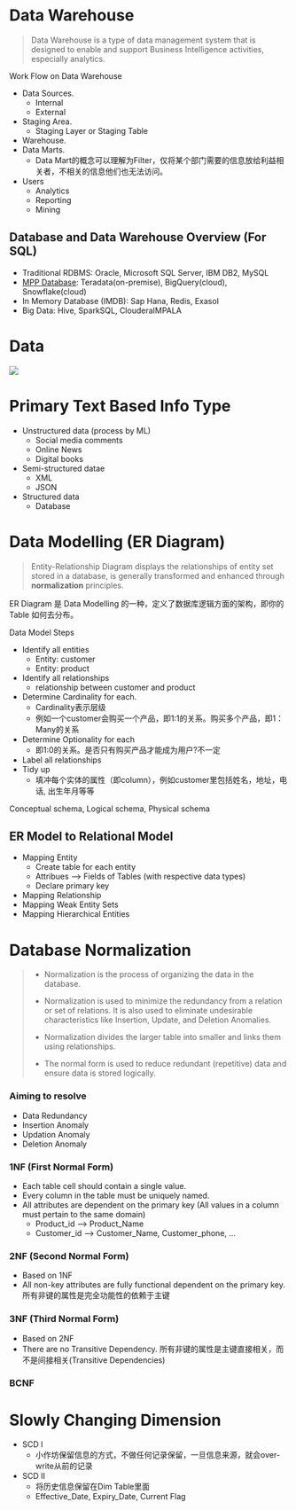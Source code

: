 # Data Warehouse 
> Data Warehouse is a type of data management system that is designed to enable and support Business Intelligence activities, especially analytics. 

Work Flow on Data Warehouse
- Data Sources. 
    - Internal
    - External 
- Staging Area. 
    - Staging Layer or Staging Table 
- Warehouse. 
- Data Marts. 
    - Data Mart的概念可以理解为Filter，仅将某个部门需要的信息放给利益相关者，不相关的信息他们也无法访问。
- Users 
    - Analytics
    - Reporting
    - Mining 

## Database and Data Warehouse Overview (For SQL)
- Traditional RDBMS: Oracle, Microsoft SQL Server, IBM DB2, MySQL
- [MPP Database](https://www.integrate.io/blog/what-is-an-mpp-database/): Teradata(on-premise), BigQuery(cloud), Snowflake(cloud)
- In Memory Database (IMDB): Sap Hana, Redis, Exasol
- Big Data: Hive, SparkSQL, ClouderaIMPALA

# Data
![](https://o.quizlet.com/hkiJxm0RPni1ntAesC4fdA.jpg)

# Primary Text Based Info Type 
- Unstructured data (process by ML)
    - Social media comments 
    - Online News 
    - Digital books  
- Semi-structured datae
    - XML 
    - JSON
- Structured data 
    - Database 

# Data Modelling (ER Diagram)
> Entity-Relationship Diagram displays the relationships of entity set stored in a database, is generally transformed and enhanced through **normalization** principles. 

ER Diagram 是 Data Modelling 的一种，定义了数据库逻辑方面的架构，即你的 Table 如何去分布。

Data Model Steps 
- Identify all entities 
    - Entity: customer 
    - Entity: product
- Identify all relationships 
    - relationship between customer and product 
- Determine Cardinality for each. 
    - Cardinality表示层级
    - 例如一个customer会购买一个产品，即1:1的关系。购买多个产品，即1：Many的关系
- Determine Optionality for each 
    - 即1:0的关系。是否只有购买产品才能成为用户?不一定
- Label all relationships 
- Tidy up
    - 填冲每个实体的属性（即column），例如customer里包括姓名，地址，电话, 出生年月等等

Conceptual schema, Logical schema, Physical schema

## ER Model to Relational Model 
- Mapping Entity 
    - Create table for each entity 
    - Attribues --> Fields of Tables (with respective data types)
    - Declare primary key   
- Mapping Relationship 
- Mapping Weak Entity Sets 
- Mapping Hierarchical Entities 

# Database Normalization 
> - Normalization is the process of organizing the data in the database.
>
> - Normalization is used to minimize the redundancy from a relation or set of relations. It is also used to eliminate undesirable characteristics like Insertion, Update, and Deletion Anomalies.
>
> - Normalization divides the larger table into smaller and links them using relationships.
> - The normal form is used to reduce redundant (repetitive) data and ensure data is stored logically.

### Aiming to resolve  
- Data Redundancy 
- Insertion Anomaly 
- Updation Anomaly 
- Deletion Anomaly  
  
### 1NF (First Normal Form)
- Each table cell should contain a single value.
- Every column in the table must be uniquely named.
- All attributes are dependent on the primary key (All values in a column must pertain to the same domain)
    - Product_id --> Product_Name
    - Customer_id --> Customer_Name, Customer_phone, ...

### 2NF (Second Normal Form)
- Based on 1NF 
- All non-key attributes are fully functional dependent on the primary key. 所有非键的属性是完全功能性的依赖于主键

### 3NF (Third Normal Form)
- Based on 2NF 
- There are no Transitive Dependency. 所有非键的属性是主键直接相关，而不是间接相关(Transitive Dependencies)

### BCNF 

# Slowly Changing Dimension 
- SCD I 
    - 小作坊保留信息的方式，不做任何记录保留，一旦信息来源，就会over-write从前的记录
- SCD II 
    - 将历史信息保留在Dim Table里面
    - Effective_Date, Expiry_Date, Current Flag 
